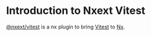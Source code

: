 # Introduction to Nxext Vitest

[@nxext/vitest](https://github.com/nxext/nx-extensions/tree/main/packages/vitest) is a nx plugin to bring [Vitest](https://vitest.dev) to [Nx](https://nx.dev/).
